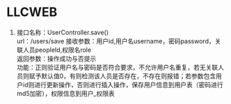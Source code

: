 # LLCWEB 
1. 接口名称：UserController.save() <br>
   url：/users/save
   接收参数：用户id,用户名username，密码password，关联人员peopleId,权限名role <br>
   返回参数：操作成功与否提示 <br>
   功能：正则验证用户名与密码是否符合要求，不允许用户名重复，若无关联人员则赋予默认值0，有则检测该人员是否存在，不存在则报错；若参数包含用户id则进行更新操作，否则进行插入操作，保存用户信息到用户表（密码进行md5加密），权限信息到用户_权限表 <br>